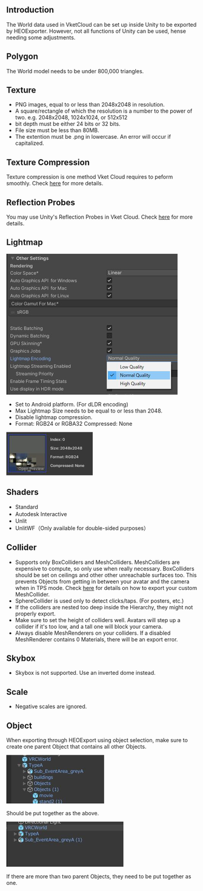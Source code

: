 ## Introduction
The World data used in VketCloud can be set up inside Unity to be exported by HEOExporter.
However, not all functions of Unity can be used, hense needing some adjustments.

## Polygon
The World model needs to be under 800,000 triangles.

## Texture
* PNG images, equal to or less than 2048x2048 in resolution.
* A square/rectangle of which the resolution is a number to the power of two.
e.g. 2048x2048, 1024x1024, or 512x512
* bit depth must be either 24 bits or 32 bits.
* File size must be less than 80MB.
* The extention must be .png in lowercase. An error will occur if capitalized.

## Texture Compression
Texture compression is one method Vket Cloud requires to peform smoothly. Check [here](he_TextureCompression.md) for more details.

## Reflection Probes
You may use Unity's Reflection Probes in Vket Cloud. Check [here](he_ReflectionProbe.md) for more details.

## Lightmap

<img src="img/LightMapLinearColorSpace.jpg">

* Set to Android platform. (For dLDR encoding)
* Max Lightmap Size needs to be equal to or less than 2048.
* Disable lightmap compression.
* Format: RGB24 or RGBA32 Compressed: None

<img src="img/LightMapFormat.jpg">

## Shaders
* Standard 
* Autodesk Interactive　
* Unlit
* UnlitWF（Only available for double-sided purposes）

## Collider
* Supports only BoxColliders and MeshColliders. MeshColliders are expensive to compute, so only use when really necessary.
BoxColliders should be set on ceilings and other other unreachable surfaces too. This prevents Objects from getting in between your avatar and the camera when in TPS mode. 
Check [here](he_MeshCollider.md) for details on how to export your custom MeshCollider.
* SphereCollider is used only to detect clicks/taps. (For posters, etc.)
* If the colliders are nested too deep inside the Hierarchy, they might not properly export.
* Make sure to set the height of colliders well. Avatars will step up a collider if it's too low, and a tall one will block your camera.
* Always disable MeshRenderers on your colliders. If a disabled MeshRenderer contains 0 Materials, there will be an export error.

## Skybox
* Skybox is not supported. Use an inverted dome instead.

## Scale
* Negative scales are ignored.

## Object
When exporting through HEOExport using object selection, make sure to create one parent Object that contains all other Objects.

<div> 
    <div>
        <img src="img/ObjectPutTogether.jpg">
        <p>Should be put together as the above.</p>
    </div>
    <div>
        <img src="img/ObjectTwoParentObject.jpg">
        <p>If there are more than two parent Objects, they need to be put together as one.</p>
    </div>
</div>